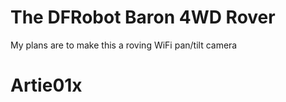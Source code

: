 The DFRobot Baron 4WD Rover
===========================

My plans are to make this a roving WiFi pan/tilt camera
# Artie01x
